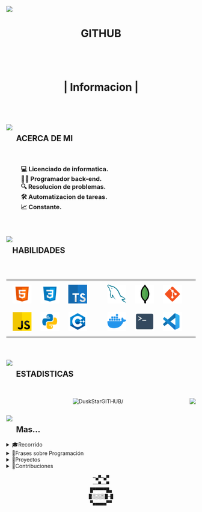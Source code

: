 <img align="left" width="500px" src="https://hope1032.com.au/wp-content/uploads/2022/12/Hacker-personal-data-security.jpg"><br>
<div align="center">
  
  # <h1>**GITHUB**</h1>
</div>



<br>
<br>
<br>

<h1 align="center">| Informacion |</h1>

<br>
<br>

<h2><picture><img align="left" height="60" src="https://media.tenor.com/CeDk6XdCgOUAAAAj/develop-web.gif"/></picture><br>&nbsp;&nbsp;ACERCA DE MI</h2>
<br>
<h3>
  &nbsp;&nbsp;&nbsp;&nbsp;&nbsp;&nbsp;&nbsp;&nbsp;&nbsp;&nbsp;💻 Licenciado de informatica.<br>
  &nbsp;&nbsp;&nbsp;&nbsp;&nbsp;&nbsp;&nbsp;&nbsp;&nbsp;&nbsp;👨‍💻 Programador back-end.<br>
  &nbsp;&nbsp;&nbsp;&nbsp;&nbsp;&nbsp;&nbsp;&nbsp;&nbsp;&nbsp;🔍 Resolucion de problemas.<br>
  &nbsp;&nbsp;&nbsp;&nbsp;&nbsp;&nbsp;&nbsp;&nbsp;&nbsp;&nbsp;🛠️ Automatizacion de tareas.<br>
  &nbsp;&nbsp;&nbsp;&nbsp;&nbsp;&nbsp;&nbsp;&nbsp;&nbsp;&nbsp;📈 Constante.
</h3>
<br>
<h2><picture><img align="left" height="60" src="https://media1.giphy.com/media/cpAGF6uxLw93uuQNNJ/giphy.gif?cid=6c09b952s2xed0ed2qm4gbkcsa1uti9w5kfynvr35ul13pc7&ep=v1_stickers_related&rid=giphy.gif&ct=s"/></picture><br>HABILIDADES</h2>
<br>
<br>
<div>
  <table><tr><td valign="center" width="33%">
    <a href="https://en.wikipedia.org/wiki/HTML5" target="_blank"><img style="margin: 10px" src="GITHUB/ICONS/1-html.svg" alt="HTML5" height="50" /></a>
    <a href="https://www.w3schools.com/css/" target="_blank"><img style="margin: 10px" src="GITHUB/ICONS/2-css.svg" alt="CSS3" height="50" /></a>
    <a href="https://www.typescriptlang.org/" target="_blank"><img style="margin: 10px" src="GITHUB/ICONS/3-typescript.png" alt="TypeScript" height="50" /></a>
    <a href="https://developer.mozilla.org/es/docs/Web/JavaScript" target="_blank"><img style="margin: 10px" src="GITHUB/ICONS/11-js.svg" alt="JavaScript" height="50" /></a>
    <a href="https://www.python.org/" target="_blank"><img style="margin: 10px" src="GITHUB/ICONS/5-python.svg" alt="Python" height="50" /></a>
    <a href="https://www.cplusplus.com/" target="_blank"><img style="margin: 10px" src="GITHUB/ICONS/4-cpp.svg" alt="C++" height="50" /></a>
  </td><td valign="center" width="33%">
    <a href="https://www.mysql.com/" target="_blank"><img style="margin: 10px" src="GITHUB/ICONS/6-mysql.svg" alt="MySQL" height="50" /></a>
    <a href="https://www.mongodb.com/" target="_blank"><img style="margin: 10px" src="GITHUB/ICONS/7-mongodb.png" alt="MongoDB" height="50" /></a>
    <a href="https://git-scm.com/" target="_blank"><img style="margin: 10px" src="GITHUB/ICONS/8-git.svg" alt="Git" height="50" /></a>
    <a href="https://www.docker.com/" target="_blank"><img style="margin: 10px" src="GITHUB/ICONS/9-docker.png" alt="Docker" height="50" /></a>
    <a href="https://learn.microsoft.com/en-us/powershell/" target="_blank"><img style="margin: 10px" src="GITHUB/ICONS/10-terminal.svg" alt="Terminal" height="50" /></a>
    <a href="https://code.visualstudio.com/" target="_blank"><img style="margin: 10px" src="GITHUB/ICONS/12-vscode.svg" alt="VS Code" height="50" /></a>
  </td></tr></table>
</div>

<br>

<h2><picture><img align="left" height="60" src="https://cdn.pixabay.com/animation/2023/06/13/15/13/15-13-13-522_512.gif"/></picture><br>&nbsp;&nbsp;ESTADISTICAS</h2>
<br>
<br>
<div align="center">
  <img aling="left" height="228em" src="https://github-readme-stats.vercel.app/api/top-langs/?username=DuskStarGITHUB&langs_count=5&bg_color=00000000&custom_title=Lenguajes&nbsp;mas&nbsp;usados&hide_border=true&locale=es" alt=DuskStarGITHUB/>
  <img align="right" src="https://github-readme-activity-graph.vercel.app/graph?username=DuskStarGITHUB&theme=tokyo-night&bg_color=00000000&custom_title=Grafico&nbsp;de&nbsp;Actividad&nbsp;DuskStar" height="200em"/>
</div>

	
<h2><picture><img align="left" height="60" src="https://images-wixmp-ed30a86b8c4ca887773594c2.wixmp.com/f/253f181a-2a46-4aa0-9ce8-3808fb1f333a/dau4df1-aec16799-5559-4f08-9877-d8eb8493d9be.gif?token=eyJ0eXAiOiJKV1QiLCJhbGciOiJIUzI1NiJ9.eyJzdWIiOiJ1cm46YXBwOjdlMGQxODg5ODIyNjQzNzNhNWYwZDQxNWVhMGQyNmUwIiwiaXNzIjoidXJuOmFwcDo3ZTBkMTg4OTgyMjY0MzczYTVmMGQ0MTVlYTBkMjZlMCIsIm9iaiI6W1t7InBhdGgiOiJcL2ZcLzI1M2YxODFhLTJhNDYtNGFhMC05Y2U4LTM4MDhmYjFmMzMzYVwvZGF1NGRmMS1hZWMxNjc5OS01NTU5LTRmMDgtOTg3Ny1kOGViODQ5M2Q5YmUuZ2lmIn1dXSwiYXVkIjpbInVybjpzZXJ2aWNlOmZpbGUuZG93bmxvYWQiXX0.CsinnHwid6HUEbgBklzKQN-4bvI_I2VsMWt1gyZwhhU"/></picture><br>&nbsp;&nbsp;Mas...</h2>

<details>
<summary>
	🎓Recorrido
</summary>

<div align="center">
	
```mermaid
gantt
	dateFormat MM/DD/YYYY
	title Diagrama Gantt de DuskStar

	section Aprendizaje
		Inicio del Aprendizaje 01/01/2023 - 01/15/2023 :done, start1, 01/01/2023, 01/15/2023
        	HTML Básico 01/16/2023 - 02/15/2023 :done, html1, 01/16/2023, 02/15/2023
        	Etiquetas Avanzadas HTML 02/16/2023 - 03/15/2023 :done, html2, 02/16/2023, 03/15/2023
        	Creación de Formularios HTML 03/16/2023 - 03/31/2023 :done, html3, 03/16/2023, 03/31/2023
        	CSS Básico 04/01/2023 - 04/30/2023 :done, css1, 04/01/2023, 04/30/2023
        	CSS Avanzado 05/01/2023 - 05/31/2023 :done, css2, 05/01/2023, 05/31/2023
        	JavaScript Básico 06/01/2023 - 06/30/2023 :done, js1, 06/01/2023, 06/30/2023
        	Manipulación del DOM 07/01/2023 - 07/15/2023 :done, js2, 07/01/2023, 07/15/2023
        	CSS Grid 07/16/2023 - 07/31/2023 :done, css3, 07/16/2023, 07/31/2023
        	Python Básico 08/01/2023 - 08/30/2023 :done, python1, 08/01/2023, 08/30/2023
        	Python Intermedio 09/01/2023 - 09/30/2023 :done, python2, 09/01/2023, 09/30/2023
        	Framework FastAPI 10/01/2023 - 10/31/2023 :done, fastapi1, 10/01/2023, 10/31/2023
        	Uso de Librería Pandas en Python 11/01/2023 - 11/15/2023 :done, python3, 11/01/2023, 11/15/2023
        	SQL y Diseño de Bases de Datos 11/16/2023 - 11/30/2023 :done, sql1, 11/16/2023, 11/30/2023
        	Trabajo con Bases de Datos MongoDB 12/01/2023 - 12/15/2023 :done, mongodb1, 12/01/2023, 12/15/2023
        	SQLite y Bases de Datos Locales 12/16/2023 - 12/31/2023 :done, sqlite1, 12/16/2023, 12/31/2023
        	Curso de Google Cloud 01/01/2024 - 01/15/2024 :done, cloud1, 01/01/2024, 01/15/2024
        	Curso de Ciberseguridad 01/16/2024 - 01/31/2024 :done, cibersec1, 01/16/2024, 01/31/2024
        	Aprendí a Consumir APIs 02/01/2024 - 02/15/2024 :done, api1, 02/01/2024, 02/15/2024
		Diseño Responsivo con Media Queries 02/16/2024 - 02/29/2024 :done, media1, 02/16/2024, 02/29/2024
        	Programación Orientada a Objetos 03/01/2024 - 03/15/2024 :done, oop1, 03/01/2024, 03/15/2024
		Desarrollo de Aplicaciones Web con Flask 03/16/2024 - 03/31/2024 :done, flask1, 03/16/2024, 03/31/2024
        	Machine Learning con Scikit-Learn 04/01/2024 - 04/15/2024 :done, ml1, 04/01/2024, 04/15/2024
        	Desarrollo de Aplicaciones Móviles 04/16/2024 - 04/30/2024 :done, mobile1, 04/16/2024, 04/30/2024

	section Proyectos
		Proyecto DarkCalculator 12/01/2023 - 12/15/2023 :done, proyecto1, 12/01/2023, 12/15/2023
		Proyecto DuskStarGITHUB.github.io 12/16/2023 - 12/31/2023 :done, proyecto2, 12/16/2023, 12/31/2023
		Proyecto... En proceso 12/29/2023 - 12/29/2050 : done, proyecto3, 12/17/2023, 12/29/2030  

	section Contribuciones
		Contribucion SimpleVSCode 01/01/2024 - 01/15/2024 :done, contribucion1, 01/01/2024, 01/15/2024
		Contribucion de Documentación 01/16/2024 - 01/31/2024 :done, contribucion2, 01/16/2024, 01/31/2024
		Conreibucion... En proceso 12/29/2023 - 12/29/2050 : done, contribucion3, 12/17/2023, 12/29/2030  

```

---

</div>
</details>

<details>
<summary>
    💬Frases sobre Programación
</summary>
    > "Programar es un arte que requiere de paciencia y creatividad."<br>
    > "La programación es el lenguaje del futuro, y cada programador es un escritor de si mismo."<br>
    > "El código bien escrito es la mejor documentación."<br>
    > "Programar es como resolver un rompecabezas en constante evolución."<br>
    > "En el mundo de la programación, cada error es una oportunidad de aprendizaje."<br>
</details>

<details>
<summary>
    🚀Proyectos
</summary>
1- [DarkCalculator](https://github.com/DuskStarGITHUB/DarkCalculator)<br>
	-Desarolle mi propia app.
</details>

<details>
<summary>
    🤝Contribuciones
</summary>
1- [Simple VS Code](https://github.com/n4-no/Simple-VS-Code)<br>
	-Le enseñe herramientas y funciones de github.
</details>

<div align="center">
	
  ```diff
  ─▄▀─▄▀
  ──▀──▀
  █▀▀▀▀▀█▄
  █░░░░░█─█
  ▀▄▄▄▄▄▀▀
  ```
</div>

